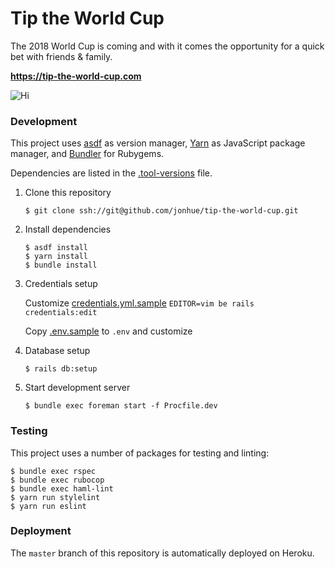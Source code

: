 # Tip the World Cup

The 2018 World Cup is coming and with it comes the opportunity for a quick bet with friends & family.

**https://tip-the-world-cup.com**

![Hi](https://media.giphy.com/media/YjEGZfOjJrgOYZ986Z/giphy.gif)

### Development

This project uses [asdf](https://github.com/asdf-vm/asdf) as version manager, [Yarn](https://github.com/yarnpkg/yarn) as JavaScript package manager, and [Bundler](https://github.com/bundler/bundler) for Rubygems.

Dependencies are listed in the [.tool-versions](.tool-versions) file.

1. Clone this repository

    `$ git clone ssh://git@github.com/jonhue/tip-the-world-cup.git`

2. Install dependencies

    ```
    $ asdf install
    $ yarn install
    $ bundle install
    ```

3. Credentials setup

    Customize [credentials.yml.sample](config/credentials.yml.sample)
    `EDITOR=vim be rails credentials:edit`

    Copy [.env.sample](.env.sample) to `.env` and customize

4. Database setup

    `$ rails db:setup`

5. Start development server

    `$ bundle exec foreman start -f Procfile.dev`

### Testing

This project uses a number of packages for testing and linting:

```
$ bundle exec rspec
$ bundle exec rubocop
$ bundle exec haml-lint
$ yarn run stylelint
$ yarn run eslint
```

### Deployment

The `master` branch of this repository is automatically deployed on Heroku.
